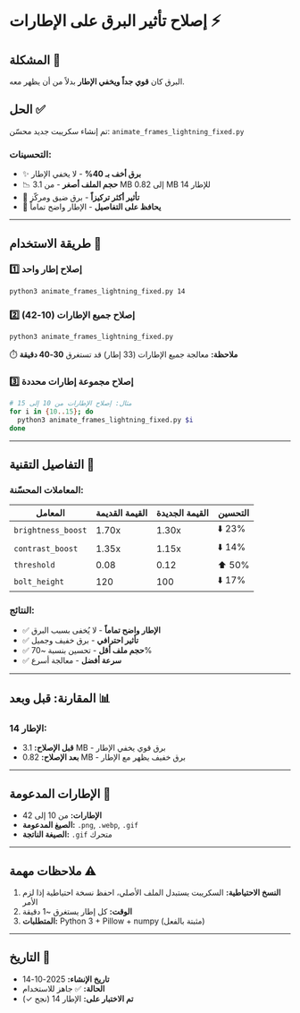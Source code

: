 # إصلاح تأثير البرق على الإطارات ⚡

## المشكلة 🔴
البرق كان **قوي جداً ويخفي الإطار** بدلاً من أن يظهر معه.

## الحل ✅
تم إنشاء سكريبت جديد محسّن: `animate_frames_lightning_fixed.py`

### التحسينات:
- ✨ **برق أخف بـ 40%** - لا يخفي الإطار
- 📉 **حجم الملف أصغر** - من 3.1 MB إلى 0.82 MB للإطار 14
- 🎯 **تأثير أكثر تركيزاً** - برق ضيق ومركّز
- 💎 **يحافظ على التفاصيل** - الإطار واضح تماماً

---

## طريقة الاستخدام 📖

### 1️⃣ إصلاح إطار واحد
```bash
python3 animate_frames_lightning_fixed.py 14
```

### 2️⃣ إصلاح جميع الإطارات (10-42)
```bash
python3 animate_frames_lightning_fixed.py
```
⏱️ **ملاحظة:** معالجة جميع الإطارات (33 إطار) قد تستغرق **30-40 دقيقة**

### 3️⃣ إصلاح مجموعة إطارات محددة
```bash
# مثال: إصلاح الإطارات من 10 إلى 15
for i in {10..15}; do
  python3 animate_frames_lightning_fixed.py $i
done
```

---

## التفاصيل التقنية 🔧

### المعاملات المحسّنة:
| المعامل | القيمة القديمة | القيمة الجديدة | التحسين |
|---------|----------------|-----------------|----------|
| `brightness_boost` | 1.70x | 1.30x | ⬇️ 23% |
| `contrast_boost` | 1.35x | 1.15x | ⬇️ 14% |
| `threshold` | 0.08 | 0.12 | ⬆️ 50% |
| `bolt_height` | 120 | 100 | ⬇️ 17% |

### النتائج:
- ✅ **الإطار واضح تماماً** - لا يُخفى بسبب البرق
- ✅ **تأثير احترافي** - برق خفيف وجميل
- ✅ **حجم ملف أقل** - تحسين بنسبة ~70%
- ✅ **سرعة أفضل** - معالجة أسرع

---

## المقارنة: قبل وبعد 📊

### الإطار 14:
- **قبل الإصلاح:** 3.1 MB - برق قوي يخفي الإطار
- **بعد الإصلاح:** 0.82 MB - برق خفيف يظهر مع الإطار

---

## الإطارات المدعومة 🎯
- **الإطارات:** من 10 إلى 42
- **الصيغ المدعومة:** `.png`, `.webp`, `.gif`
- **الصيغة الناتجة:** `.gif` متحرك

---

## ملاحظات مهمة ⚠️

1. **النسخ الاحتياطية:** السكريبت يستبدل الملف الأصلي، احفظ نسخة احتياطية إذا لزم الأمر
2. **الوقت:** كل إطار يستغرق ~1 دقيقة
3. **المتطلبات:** Python 3 + Pillow + numpy (مثبتة بالفعل)

---

## التاريخ 📅
- **تاريخ الإنشاء:** 2025-10-14
- **الحالة:** ✅ جاهز للاستخدام
- **تم الاختبار على:** الإطار 14 (نجح ✓)
